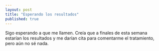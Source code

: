 ```yaml
---
layout: post
title: "Esperando los resultados"
published: true
---
```


Sigo esperando a que me llamen. Creía que a finales de esta semana estarían los resultados y me darían cita para comentarme el tratamiento, pero aún no sé nada. 
